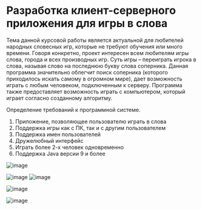 # Разработка клиент-серверного приложения для игры в слова
Тема данной курсовой работы является актуальной для любителей народных словесных игр, которые не требуют обучения или много времени. Говоря конкретно, проект интересен всем любителям игры слова, города и всех производных игр. Суть игры – переиграть игрока в слова, называя слово на последнюю букву слова соперника. Данная программа значительно облегчит поиск соперника (которого приходилось искать самому в огромном мире), дает возможность играть с любым человеком, подключенным к серверу. Программа также предоставляет возможность играть с компьютером, который играет согласно созданному алгоритму.

Определение требований к программной системе.

1)	Приложение, позволяющее пользователю играть в слова
2)	Поддержка игры как с ПК, так и с другим пользователем
3)	Поддержка имен пользователей
4)	Дружелюбный интерфейс
5)	Играть более 2-х человек одновременно
6)	Поддержка Java версии 9 и более

![image](https://github.com/Evgescha/5th-semester---PSP-Course/assets/38140129/3bfb272a-efd4-41fa-9a39-3546fca947c0)


![image](https://github.com/Evgescha/5th-semester---PSP-Course/assets/38140129/4273b410-43a6-4e90-85fa-e3f455a90563)
![image](https://github.com/Evgescha/5th-semester---PSP-Course/assets/38140129/b6da54bf-eb4d-41b6-acfc-df5fd3b0ee4a)

![image](https://github.com/Evgescha/5th-semester---PSP-Course/assets/38140129/5d8de301-ba86-411f-b908-bc9a7d0303b0)

![image](https://github.com/Evgescha/5th-semester---PSP-Course/assets/38140129/b660be16-26b7-4928-99a8-97324f1df07c)
